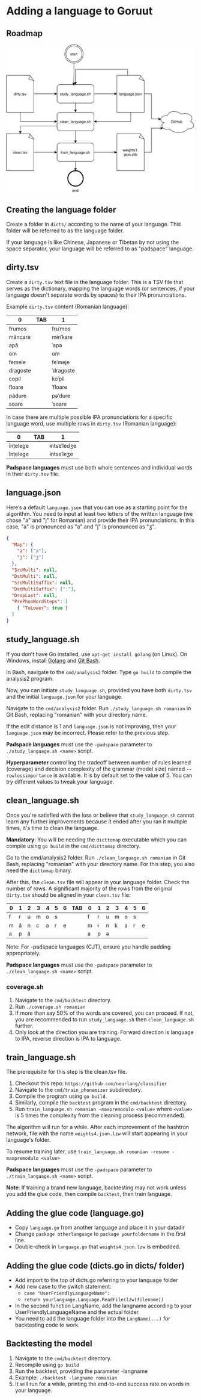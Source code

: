 # Adding a language to Goruut

## Roadmap

![Adding a langauge to Goruut](adding_a_language.drawio.svg)

## Creating the language folder

Create a folder in `dicts/` according to the name of your language. This folder will be referred to as the language folder.

If your language is like Chinese, Japanese or Tibetan by not using the space separator, your language will be referred to as "padspace" language.

## dirty.tsv

Create a `dirty.tsv` text file in the language folder. This is a TSV file that serves as the dictionary, mapping the language words (or sentences, if your language doesn't separate words by spaces) to their IPA pronunciations.

Example `dirty.tsv` content (Romanian language):

0 | TAB | 1
---------|-|----------
frumos   | | fruˈmos
mâncare  | | mɨnˈkare
apă      | | ˈapə
om       | | om
femeie   | | feˈmeje
dragoste | | ˈdraɡoste
copil    | | koˈpil
floare   | | ˈfloare
pădure   | | pəˈdure
soare    | | ˈsoare

In case there are multiple possible IPA pronunciations for a specific language word, use multiple rows in `dirty.tsv` (Romanian language):

0 | TAB | 1
----------|-|----------
înțelege  | | ɨntseˈledʒe
înțelege  | | ɨntseˈleʒe

**Padspace languages** must use both whole sentences and individual words in their `dirty.tsv` file.

## language.json

Here’s a default `language.json` that you can use as a starting point for the algorithm. You need to input at least two letters of the written language (we chose "a" and "j" for Romanian) and provide their IPA pronunciations. In this case, "a" is pronounced as "a" and "j" is pronounced as "ʒ".

```json
{
  "Map": {
    "a": ["a"],
    "j": ["ʒ"]
  },
  "SrcMulti": null,
  "DstMulti": null,
  "SrcMultiSuffix": null,
  "DstMultiSuffix": ["ː"],
  "DropLast": null,
  "PrePhonWordSteps": [
    { "ToLower": true }
  ]
}
```

## study_language.sh

If you don’t have Go installed, use `apt-get install golang` (on Linux).
On Windows, install [Golang](https://go.dev/) and [Git Bash](https://git-scm.com/downloads).

In Bash, navigate to the `cmd/analysis2` folder. Type `go build` to compile the analysis2 program.

Now, you can initiate `study_language.sh`, provided you have both `dirty.tsv` and the initial `language.json` for your language.

Navigate to the `cmd/analysis2` folder. Run `./study_language.sh romanian` in Git Bash, replacing "romanian" with your directory name.

If the edit distance is 1 and `language.json` is not improving, then your `language.json` may be incorrect. Please refer to the previous step.

**Padspace languages** must use the `-padspace` parameter to `./study_language.sh <name>` script.

**Hyperparameter** controlling the tradeoff between number of rules learned (coverage) and decision complexity of the grammar (model size) named `--rowlossimportance` is available. It is by default set to the value of 5. You can try different values to tweak your language.

## clean_language.sh

Once you're satisfied with the loss or believe that `study_language.sh` cannot learn any further improvements because it ended after you ran it multiple times, it's time to clean the language.

**Mandatory**: You will be needing the `dicttomap` executable which you can compile using `go build` in the `cmd/dicttomap` directory.

Go to the cmd/analysis2 folder.
Run `./clean_language.sh romanian` in Git Bash, replacing "romanian" with your directory name. For this step, you also need the `dicttomap` binary.

After this, the `clean.tsv` file will appear in your language folder. Check the number of rows. A significant majority of the rows from the original `dirty.tsv` should be aligned in your `clean.tsv` file:

0 | 1 | 2 | 3 | 4 | 5 | 6 | TAB | 0 | 1 | 2 | 3 | 4 | 5 | 6
--|---|---|---|---|---|---|-----|---|---|---|---|---|---|---
f | r | u | m | o | s |   |     | f | r | u | m | o | s |
m | â | n | c | a | r | e |     | m | ɨ | n | k | a | r | e
a | p | ă |   |   |   |   |     | a | p | ə |   |   |   |

Note: For -padspace languages (CJT), ensure you handle padding appropriately.

**Padspace languages** must use the `-padspace` parameter to `./clean_language.sh <name>` script.

### coverage.sh

1. Navigate to the `cmd/backtest` directory.
2. Run `./coverage.sh romanian`
3. If more than say 50% of the words are covered, you can proceed. If not, you are
   recommended to run `study_language.sh` then `clean_language.sh` further.
4. Only look at the direction you are training. Forward direction is language to IPA, reverse direction is IPA to language.

## train_language.sh

The prerequisite for this step is the clean.tsv file.

1. Checkout this repo: `https://github.com/neurlang/classifier`
2. Navigate to the `cmd/train_phonemizer` subdirectory.
3. Compile the program using `go build`.
4. Similarly, compile the `backtest` program in the `cmd/backtest` directory.
5. Run `train_language.sh romanian -maxpremodulo <value>` where `<value>` is 5 times the complexity from the cleaning process (recommended).

The algorithm will run for a while. After each improvement of the hashtron network,
file with the name `weights4.json.lzw` will start appearing in your language's folder.

To resume training later, use `train_language.sh romanian -resume -maxpremodulo <value>` 

**Padspace languages** must use the `-padspace` parameter to `./train_language.sh <name>` script.

**Note**: If training a brand new language, backtesting may not work unless you add the glue code, then compile `backtest`, then train language.

## Adding the glue code (language.go)

* Copy `language.go` from another language and place it in your datadir
* Change `package otherlanguage` to `package yourfoldername` in the first line.
* Double-check in `language.go` that `weights4.json.lzw` is embedded.

## Adding the glue code (dicts.go in dicts/ folder)

* Add import to the top of dicts.go referring to your language folder
* Add new case to the switch statement:
  * `case "UserFriendlyLanguageName":`
  * `return yourlanguage.Language.ReadFile(lzw(filename))`
* In the second function LangName, add the langname according to your
  UserFriendlyLanguageName and the actual folder.
* You need to add the language folder into the `LangName(...)` for backtesting code to work.

## Backtesting the model

1. Navigate to the `cmd/backtest` directory.
2. Recompile using `go build`
3. Run the backtest, providing the parameter -langname
4. Example: `./backtest -langname romanian`
5. It will run for a while, printing the end-to-end success rate on words
   in your language.
